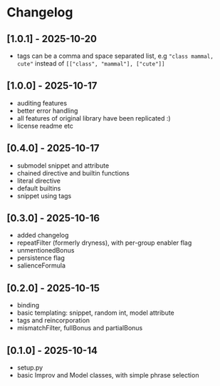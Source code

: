 # Changelog

## [1.0.1] - 2025-10-20
- tags can be a comma and space separated list, e.g `"class mammal, cute"` instead of `[["class", "mammal"], ["cute"]]`

## [1.0.0] - 2025-10-17
- auditing features
- better error handling
- all features of original library have been replicated :)
- license readme etc

## [0.4.0] - 2025-10-17
- submodel snippet and attribute
- chained directive and builtin functions
- literal directive
- default builtins
- snippet using tags

## [0.3.0] - 2025-10-16
- added changelog
- repeatFilter (formerly dryness), with per-group enabler flag
- unmentionedBonus
- persistence flag
- salienceFormula

## [0.2.0] - 2025-10-15
- binding
- basic templating: snippet, random int, model attribute
- tags and reincorporation
- mismatchFilter, fullBonus and partialBonus

## [0.1.0] - 2025-10-14
- setup.py
- basic Improv and Model classes, with simple phrase selection 